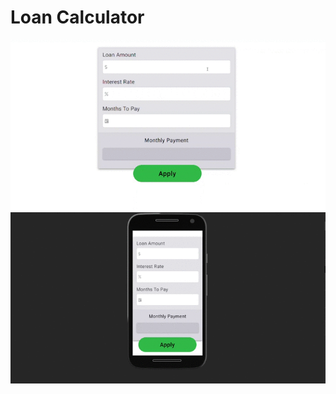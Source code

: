 # Loan Calculator

<p align="center">
    <img src="img/LoanCalculator.gif"/>
    <img src="img/LoanCalculatorMobile.gif"/>
</p>

